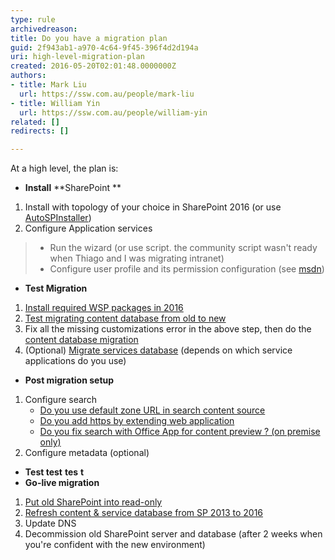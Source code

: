 ```yaml
---
type: rule
archivedreason: 
title: Do you have a migration plan
guid: 2f943ab1-a970-4c64-9f45-396f4d2d194a
uri: high-level-migration-plan
created: 2016-05-20T02:01:48.0000000Z
authors:
- title: Mark Liu
  url: https://ssw.com.au/people/mark-liu
- title: William Yin
  url: https://ssw.com.au/people/william-yin
related: []
redirects: []

---
```


At a high level, the plan is:
<!--endintro-->





* **Install**  **SharePoint **


1. Install with topology of your choice in SharePoint 2016 (or use [AutoSPInstaller](https&#58;//autospinstaller.codeplex.com/))
2. Configure Application services







> * Run the wizard (or use script. the community script wasn't ready when Thiago and I was migrating intranet)
> * Configure user profile and its permission configuration (see [msdn](https&#58;//technet.microsoft.com/en-us/library/ee721052.aspx))




* **Test Migration**



1. [Install required WSP packages in 2016](/do-you-know-how-to-identify-customizations-on-sharepoint-webs)
2. [Test migrating content database from old to new](/run-test-spcontentdatabase-before-actual-migration)
3. Fix all the missing customizations error in the above step, then do the [content database migration](https&#58;//technet.microsoft.com/en-us/library/ff607581%28v=office.16%29.aspx)
4. (Optional) [Migrate services database](/have-you-migrated-your-service-application-databases) (depends on which service applications do you use)


* **Post migration setup**


1. Configure search
    * [Do you use default zone URL in search content source](/use-default-zone-url-in-search-content-source)
    * [Do you add https by extending web application](/extend-web-application-for-https)
    * [Do you fix search with Office App for content preview ? (on premise only)](/fix-search-with-office-app-preview)
2. Configure metadata (optional)


* **Test test**                **tes**  **t**
* **Go-live migration**


1. [Put old SharePoint into read-only](/do-you-lock-the-sharepoint-content-database-before-making-a-backup)
2. [Refresh content & service database from SP 2013 to 2016](https&#58;//technet.microsoft.com/en-us/library/ff607581%28v=office.16%29.aspx)
3. Update DNS
4. Decommission old SharePoint server and database (after 2 weeks when you're confident with the new environment)
